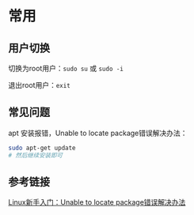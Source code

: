# 常用

## 用户切换

切换为root用户：`sudo su` 或 `sudo -i`

退出root用户：`exit`





## 常见问题

apt 安装报错，Unable to locate package错误解决办法：

```bash
sudo apt-get update
# 然后继续安装即可
```









## 参考链接

[Linux新手入门：Unable to locate package错误解决办法](https://blog.csdn.net/xiaogugood/article/details/18400669)

